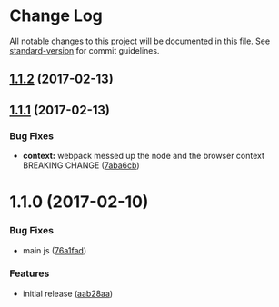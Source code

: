 # Change Log

All notable changes to this project will be documented in this file. See [standard-version](https://github.com/conventional-changelog/standard-version) for commit guidelines.

<a name="1.1.2"></a>
## [1.1.2](https://github.com/prepair/locale-support/compare/v1.1.1...v1.1.2) (2017-02-13)



<a name="1.1.1"></a>
## [1.1.1](https://github.com/prepair/locale-support/compare/v1.1.0...v1.1.1) (2017-02-13)


### Bug Fixes

* **context:** webpack messed up the node and the browser context BREAKING CHANGE ([7aba6cb](https://github.com/prepair/locale-support/commit/7aba6cb))



<a name="1.1.0"></a>
# 1.1.0 (2017-02-10)


### Bug Fixes

* main js ([76a1fad](https://github.com/prepair/locale-support/commit/76a1fad))


### Features

* initial release ([aab28aa](https://github.com/prepair/locale-support/commit/aab28aa))
